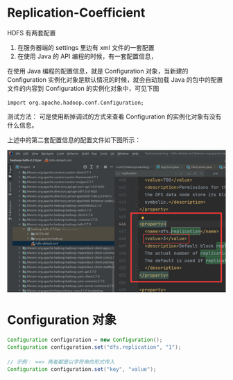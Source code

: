 # Replication-Coefficient

HDFS 有两套配置

1. 在服务器端的 settings 里边有 xml 文件的一套配置
2. 在使用 Java 的 API 编程的时候，有一套配置信息，

在使用 Java 编程的配置信息，就是 Configuration 对象，当新建的 Configuration 实例化对象是默认情况的时候，就会自动加载 Java 的包中的配置文件的内容到 Configuration 的实例化对象中，可见下图

`import org.apache.hadoop.conf.Configuration;`

测试方法：
可是使用断掉调试的方式来查看 Configuration 的实例化对象有没有什么信息。

上述中的第二套配置信息的配置文件如下图所示：

![image-20220502194553854](21-HDFS-API-Replication-Coefficient.assets/image-20220502194553854.png)



# Configuration 对象

```java
Configuration configuration = new Configuration();
Configuration configuration.set("dfs.replication", "1");

// 示例： ==> 两者都是以字符串的形式传入
Configuration configuration.set("key", "value");
```

